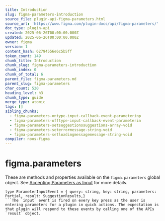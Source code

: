 ```yaml
---
title: Introduction
slug: figma-parameters-introduction
source_file: plugin-api-figma-parameters.html
source_url: 'https://www.figma.com/plugin-docs/api/figma-parameters/'
doc_type: plugin-api
created: 2025-06-26T00:00:00.000Z
updated: 2025-06-26T00:00:00.000Z
owner: figma
version: 1
content_hash: 62794556e6c5b5ff
token_count: 149
chunk_title: Introduction
chunk_slug: figma-parameters-introduction
chunk_index: 0
chunk_of_total: 6
parent_file: figma-parameters.md
parent_slug: figma-parameters
char_count: 520
heading_level: h3
chunk_type: guide
merge_type: atomic
tags: []
sibling_chunks:
  - figma-parameters-ontype-input-callback-event-parameterinp
  - figma-parameters-offtype-input-callback-event-parameterin
  - figma-parameters-setsuggestionssuggestions-array-void
  - figma-parameters-seterrormessage-string-void
  - figma-parameters-setloadingmessagemessage-string-void
compiler: noos-figma
---
```


# figma.parameters

These are methods and properties available on the `figma.parameters` global object. See [Accepting Parameters as Input](/plugin-docs/plugin-parameters/) for more details.

```
type ParameterInputEvent = { query: string, key: string, parameters: Partial, result: SuggestionResults,}
```The `input` event is fired on every key press as the user is entering parameters for a plugin in quick actions. The expectation is that plugin will respond to these events by calling one of the APIs `result` object.
